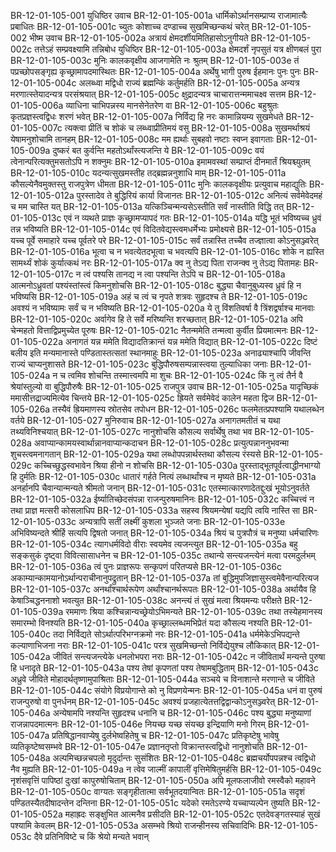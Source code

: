BR-12-01-105-001  युधिष्ठिर उवाच
BR-12-01-105-001a धार्मिकोऽर्थानसम्प्राप्य राजामात्यैः प्रबाधितः
BR-12-01-105-001c च्युतः कोशाच्च दण्डाच्च सुखमिच्छन्कथं चरेत्
BR-12-01-105-002  भीष्म उवाच
BR-12-01-105-002a अत्रायं क्षेमदर्शीयमितिहासोऽनुगीयते
BR-12-01-105-002c तत्तेऽहं सम्प्रवक्ष्यामि तन्निबोध युधिष्ठिर
BR-12-01-105-003a क्षेमदर्शं नृपसुतं यत्र क्षीणबलं पुरा
BR-12-01-105-003c मुनिः कालकवृक्षीय आजगामेति नः श्रुतम्
BR-12-01-105-003e तं पप्रच्छोपसङ्गृह्य कृच्छ्रामापदमास्थितः
BR-12-01-105-004a अर्थेषु भागी पुरुष ईहमानः पुनः पुनः
BR-12-01-105-004c अलब्ध्वा मद्विधो राज्यं ब्रह्मन्किं कर्तुमर्हति
BR-12-01-105-005a अन्यत्र मरणात्स्तेयादन्यत्र परसंश्रयात्
BR-12-01-105-005c क्षुद्रादन्यत्र चाचारात्तन्ममाचक्ष्व सत्तम
BR-12-01-105-006a व्याधिना चाभिपन्नस्य मानसेनेतरेण वा
BR-12-01-105-006c बहुश्रुतः कृतप्रज्ञस्त्वद्विधः शरणं भवेत्
BR-12-01-105-007a निर्विद्य हि नरः कामान्नियम्य सुखमेधते
BR-12-01-105-007c त्यक्त्वा प्रीतिं च शोकं च लब्ध्वाप्रीतिमयं वसु
BR-12-01-105-008a सुखमर्थाश्रयं येषामनुशोचामि तानहम्
BR-12-01-105-008c मम ह्यर्थाः सुबहवो नष्टाः स्वप्न इवागताः
BR-12-01-105-009a दुष्करं बत कुर्वन्ति महतोऽर्थांस्त्यजन्ति ये
BR-12-01-105-009c वयं त्वेनान्परित्यक्तुमसतोऽपि न शक्नुमः
BR-12-01-105-010a इमामवस्थां सम्प्राप्तं दीनमार्तं श्रियश्च्युतम्
BR-12-01-105-010c यदन्यत्सुखमस्तीह तद्ब्रह्मन्ननुशाधि माम्
BR-12-01-105-011a कौसल्येनैवमुक्तस्तु राजपुत्रेण धीमता
BR-12-01-105-011c मुनिः कालकवृक्षीयः प्रत्युवाच महाद्युतिः
BR-12-01-105-012a पुरस्तादेव ते बुद्धिरियं कार्या विजानतः
BR-12-01-105-012c अनित्यं सर्वमेवेदमहं च मम चास्ति यत्
BR-12-01-105-013a यत्किञ्चिन्मन्यसेऽस्तीति सर्वं नास्तीति विद्धि तत्
BR-12-01-105-013c एवं न व्यथते प्राज्ञः कृच्छ्रामप्यापदं गतः
BR-12-01-105-014a यद्धि भूतं भविष्यच्च ध्रुवं तन्न भविष्यति
BR-12-01-105-014c एवं विदितवेद्यस्त्वमधर्मेभ्यः प्रमोक्ष्यसे
BR-12-01-105-015a यच्च पूर्वे समाहारे यच्च पूर्वतरे परे
BR-12-01-105-015c सर्वं तन्नास्ति तच्चैव तज्ज्ञात्वा कोऽनुसञ्ज्वरेत्
BR-12-01-105-016a भूत्वा च न भवत्येतदभूत्वा च भवत्यपि
BR-12-01-105-016c शोके न ह्यस्ति सामर्थ्यं शोकं कुर्यात्कथं नरः
BR-12-01-105-017a क्व नु तेऽद्य पिता राजन्क्व नु तेऽद्य पितामहः
BR-12-01-105-017c न त्वं पश्यसि तानद्य न त्वा पश्यन्ति तेऽपि च
BR-12-01-105-018a आत्मनोऽध्रुवतां पश्यंस्तांस्त्वं किमनुशोचसि
BR-12-01-105-018c बुद्ध्या चैवानुबुध्यस्व ध्रुवं हि न भविष्यसि
BR-12-01-105-019a अहं च त्वं च नृपते शत्रवः सुहृदश्च ते
BR-12-01-105-019c अवश्यं न भविष्यामः सर्वं च न भविष्यति
BR-12-01-105-020a ये तु विंशतिवर्षा वै त्रिंशद्वर्षाश्च मानवाः
BR-12-01-105-020c अर्वागेव हि ते सर्वे मरिष्यन्ति शरच्छतात्
BR-12-01-105-021a अपि चेन्महतो वित्ताद्विप्रमुच्येत पूरुषः
BR-12-01-105-021c नैतन्ममेति तन्मत्वा कुर्वीत प्रियमात्मनः
BR-12-01-105-022a अनागतं यन्न ममेति विद्यादतिक्रान्तं यन्न ममेति विद्यात्
BR-12-01-105-022c दिष्टं बलीय इति मन्यमानास्ते पण्डितास्तत्सतां स्थानमाहुः
BR-12-01-105-023a अनाढ्याश्चापि जीवन्ति राज्यं चाप्यनुशासते
BR-12-01-105-023c बुद्धिपौरुषसम्पन्नास्त्वया तुल्याधिका जनाः
BR-12-01-105-024a न च त्वमिव शोचन्ति तस्मात्त्वमपि मा शुचः
BR-12-01-105-024c किं नु त्वं तैर्न वै श्रेयांस्तुल्यो वा बुद्धिपौरुषैः
BR-12-01-105-025  राजपुत्र उवाच
BR-12-01-105-025a यादृच्छिकं ममासीत्तद्राज्यमित्येव चिन्तये
BR-12-01-105-025c ह्रियते सर्वमेवेदं कालेन महता द्विज
BR-12-01-105-026a तस्यैवं ह्रियमाणस्य स्रोतसेव तपोधन
BR-12-01-105-026c फलमेतत्प्रपश्यामि यथालब्धेन वर्तये
BR-12-01-105-027  मुनिरुवाच
BR-12-01-105-027a अनागतमतीतं च यथा तथ्यविनिश्चयात्
BR-12-01-105-027c नानुशोचसि कौसल्य सर्वार्थेषु तथा भव
BR-12-01-105-028a अवाप्यान्कामयस्वार्थान्नानवाप्यान्कदाचन
BR-12-01-105-028c प्रत्युत्पन्नाननुभवन्मा शुचस्त्वमनागतान्
BR-12-01-105-029a यथा लब्धोपपन्नार्थस्तथा कौसल्य रंस्यसे
BR-12-01-105-029c कच्चिच्छुद्धस्वभावेन श्रिया हीनो न शोचसि
BR-12-01-105-030a पुरस्ताद्भूतपूर्वत्वाद्धीनभाग्यो हि दुर्मतिः
BR-12-01-105-030c धातारं गर्हते नित्यं लब्धार्थांश्च न मृष्यते
BR-12-01-105-031a अनर्हानपि चैवान्यान्मन्यते श्रीमतो जनान्
BR-12-01-105-031c एतस्मात्कारणादेतद्दुःखं भूयोऽनुवर्तते
BR-12-01-105-032a ईर्ष्यातिच्छेदसंपन्ना राजन्पुरुषमानिनः
BR-12-01-105-032c कच्चित्त्वं न तथा प्राज्ञ मत्सरी कोसलाधिप
BR-12-01-105-033a सहस्व श्रियमन्येषां यद्यपि त्वयि नास्ति सा
BR-12-01-105-033c अन्यत्रापि सतीं लक्ष्मीं कुशला भुञ्जते जनाः
BR-12-01-105-033e अभिविष्यन्दते श्रीर्हि सत्यपि द्विषतो जनात्
BR-12-01-105-034a श्रियं च पुत्रपौत्रं च मनुष्या धर्मचारिणः
BR-12-01-105-034c त्यागधर्मविदो वीराः स्वयमेव त्यजन्त्युत
BR-12-01-105-035a बहु सङ्कसुकं दृष्ट्वा विवित्सासाधनेन च
BR-12-01-105-035c तथान्ये सन्त्यजन्त्येनं मत्वा परमदुर्लभम्
BR-12-01-105-036a त्वं पुनः प्राज्ञरूपः सन्कृपणं परितप्यसे
BR-12-01-105-036c अकाम्यान्कामयानोऽर्थान्पराचीनानुपद्रुतान्
BR-12-01-105-037a तां बुद्धिमुपजिज्ञासुस्त्वमेवैनान्परित्यज
BR-12-01-105-037c अनर्थांश्चार्थरूपेण अर्थांश्चानर्थरूपतः
BR-12-01-105-038a अर्थायैव हि केषाञ्चिद्धननाशो भवत्युत
BR-12-01-105-038c अनन्त्यं तं सुखं मत्वा श्रियमन्यः परीक्षते
BR-12-01-105-039a रममाणः श्रिया कश्चिन्नान्यच्छ्रेयोऽभिमन्यते
BR-12-01-105-039c तथा तस्येहमानस्य समारम्भो विनश्यति
BR-12-01-105-040a कृच्छ्राल्लब्धमभिप्रेतं यदा कौसल्य नश्यति
BR-12-01-105-040c तदा निर्विद्यते सोऽर्थात्परिभग्नक्रमो नरः
BR-12-01-105-041a धर्ममेकेऽभिपद्यन्ते कल्याणाभिजना नराः
BR-12-01-105-041c परत्र सुखमिच्छन्तो निर्विद्येयुश्च लौकिकात्
BR-12-01-105-042a जीवितं सन्त्यजन्त्येके धनलोभपरा नराः
BR-12-01-105-042c न जीवितार्थं मन्यन्ते पुरुषा हि धनादृते
BR-12-01-105-043a पश्य तेषां कृपणतां पश्य तेषामबुद्धिताम्
BR-12-01-105-043c अध्रुवे जीविते मोहादर्थतृष्णामुपाश्रिताः
BR-12-01-105-044a सञ्चये च विनाशान्ते मरणान्ते च जीविते
BR-12-01-105-044c संयोगे विप्रयोगान्ते को नु विप्रणयेन्मनः
BR-12-01-105-045a धनं वा पुरुषं राजन्पुरुषो वा पुनर्धनम्
BR-12-01-105-045c अवश्यं प्रजहात्येतत्तद्विद्वान्कोऽनुसञ्ज्वरेत्
BR-12-01-105-046a अन्येषामपि नश्यन्ति सुहृदश्च धनानि च
BR-12-01-105-046c पश्य बुद्ध्या मनुष्याणां राजन्नापदमात्मनः
BR-12-01-105-046e नियच्छ यच्छ संयच्छ इन्द्रियाणि मनो गिरम्
BR-12-01-105-047a प्रतिषिद्धानवाप्येषु दुर्लभेष्वहितेषु च
BR-12-01-105-047c प्रतिकृष्टेषु भावेषु व्यतिकृष्टेष्वसम्भवे
BR-12-01-105-047e प्रज्ञानतृप्तो विक्रान्तस्त्वद्विधो नानुशोचति
BR-12-01-105-048a अल्पमिच्छन्नचपलो मृदुर्दान्तः सुसंशितः
BR-12-01-105-048c ब्रह्मचर्योपपन्नश्च त्वद्विधो नैव मुह्यति
BR-12-01-105-049a न त्वेव जाल्मीं कापालीं वृत्तिमेषितुमर्हसि
BR-12-01-105-049c नृशंसवृत्तिं पापिष्ठां दुःखां कापुरुषोचिताम्
BR-12-01-105-050a अपि मूलफलाजीवो रमस्वैको महावने
BR-12-01-105-050c वाग्यतः सङ्गृहीतात्मा सर्वभूतदयान्वितः
BR-12-01-105-051a सदृशं पण्डितस्यैतदीषादन्तेन दन्तिना
BR-12-01-105-051c यदेको रमतेऽरण्ये यच्चाप्यल्पेन तुष्यति
BR-12-01-105-052a महाह्रदः सङ्क्षुभित आत्मनैव प्रसीदति
BR-12-01-105-052c एतदेवङ्गतस्याहं सुखं पश्यामि केवलम्
BR-12-01-105-053a असम्भवे श्रियो राजन्हीनस्य सचिवादिभिः
BR-12-01-105-053c दैवे प्रतिनिविष्टे च किं श्रेयो मन्यते भवान्

